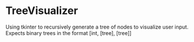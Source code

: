 # TreeVisualizer

Using tkinter to recursively generate a tree of nodes to visualize user input.
Expects binary trees in the format [int, [tree], [tree]]
